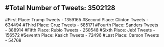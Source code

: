 #Total Number of Tweets: 3502128 
---
#First Place: Trump Tweets - 1359165
#Second Place: Clinton Tweets - 634494
#Third Place: Cruz Tweets - 585171
#Fourth Place: Sanders Tweets - 388914
#Fifth Place: Rubio Tweets - 250548
#Sixth Place: Jeb! Tweets - 156572
#Seventh Place: Kasich Tweets - 72496
#Last Place: Carson Tweets - 54768
